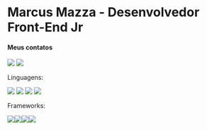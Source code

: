 <div>
  <h1>Marcus Mazza - Desenvolvedor Front-End Jr</h1>
</div>
<div>
  <div>
    <h4>Meus contatos</h4>
  </div>
  <a href="https://www.linkedin.com/in/marcus-mazza-5a6497190/"><img src="https://img.shields.io/badge/LinkedIn-0077B5?style=for-the-badge&logo=linkedin&logoColor=white"></a>
  <a href="https://wa.me/5513981074396?text=Olá%20Marcus!%20Estava%20no%20seu%20github%20e%20resolvi%20entrar%20em%20contato%20com%20você">
    <img src="https://img.shields.io/badge/WhatsApp-25D366?style=for-the-badge&logo=whatsapp&logoColor=white">
  </a>
</div>

Linguagens:
<div>
  <!-- HTML 5 -->
  <img src="https://img.shields.io/badge/HTML5-E34F26?style=for-the-badge&logo=html5&logoColor=white">
  <!-- CSS3 -->
  <img src="https://img.shields.io/badge/CSS3-1572B6?style=for-the-badge&logo=css3&logoColor=white">
  <!-- Javasrcript -->
  <img src="https://img.shields.io/badge/JavaScript-F7DF1E?style=for-the-badge&logo=javascript&logoColor=black">
  <!-- PHP -->
  <img src="https://img.shields.io/badge/PHP-777BB4?style=for-the-badge&logo=php&logoColor=white">
</div>

Frameworks:
<div style="display: flex;">
  <!-- JQuery -->
  <img src="https://img.shields.io/badge/jQuery-0769AD?style=for-the-badge&logo=jquery&logoColor=white">
  <!-- React -->
  <img src="https://img.shields.io/badge/React-20232A?style=for-the-badge&logo=react&logoColor=61DAFB">
  <!-- Bootstrap -->
  <img src="https://img.shields.io/badge/Bootstrap-563D7C?style=for-the-badge&logo=bootstrap&logoColor=white">  
  <!-- Laravel -->
  <img src="https://img.shields.io/badge/Laravel-FF2D20?style=for-the-badge&logo=laravel&logoColor=white">
</div>
